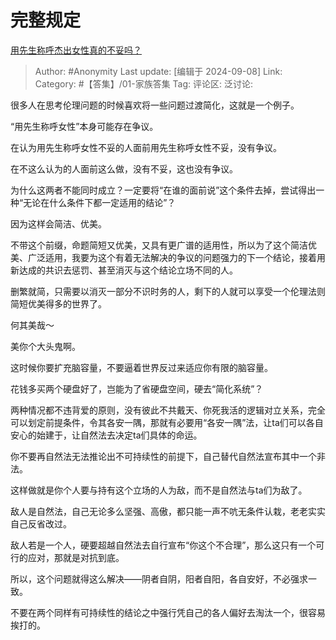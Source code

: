 # 完整规定
[用先生称呼杰出女性真的不妥吗？](https://www.zhihu.com/question/545876916/answer/3619060017)

> Author: #Anonymity
> Last update: [编辑于 2024-09-08]
> Link:
> Category: #【答集】/01-家族答集 
> Tag: 
> 评论区:
> 泛讨论:

很多人在思考伦理问题的时候喜欢将一些问题过渡简化，这就是一个例子。

“用先生称呼女性”本身可能存在争议。

在认为用先生称呼女性不妥的人面前用先生称呼女性不妥，没有争议。

在不这么认为的人面前这么做，没有不妥，这也没有争议。

为什么这两者不能同时成立？一定要将“在谁的面前说”这个条件去掉，尝试得出一种“无论在什么条件下都一定适用的结论”？

因为这样会简洁、优美。

不带这个前缀，命题简短又优美，又具有更广谱的适用性，所以为了这个简洁优美、广泛适用，我要为这个有着无法解决的争议的问题强力的下一个结论，接着用新达成的共识去惩罚、甚至消灭与这个结论立场不同的人。

删繁就简，只需要以消灭一部分不识时务的人，剩下的人就可以享受一个伦理法则简短优美得多的世界了。

何其美哉～

美你个大头鬼啊。

这时候你要扩充脑容量，不要逼着世界反过来适应你有限的脑容量。

花钱多买两个硬盘好了，岂能为了省硬盘空间，硬去“简化系统”？

两种情况都不违背爱的原则，没有彼此不共戴天、你死我活的逻辑对立关系，完全可以划定前提条件，令其各安一隅，那就有必要用“各安一隅”法，让ta们可以各自安心的始建于，让自然法去决定ta们具体的命运。

你不要再自然法无法推论出不可持续性的前提下，自己替代自然法宣布其中一个非法。

这样做就是你个人要与持有这个立场的人为敌，而不是自然法与ta们为敌了。

敌人是自然法，自己无论多么坚强、高傲，都只能一声不吭无条件认栽，老老实实自己反省改过。

敌人若是一个人，硬要超越自然法去自行宣布“你这个不合理”，那么这只有一个可行的应对，那就是对抗到底。

所以，这个问题就得这么解决——阴者自阴，阳者自阳，各自安好，不必强求一致。

不要在两个同样有可持续性的结论之中强行凭自己的各人偏好去淘汰一个，很容易挨打的。